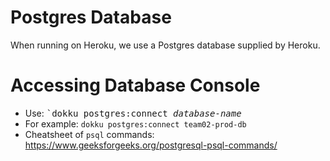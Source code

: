 # Postgres Database

When running on Heroku, we use a Postgres database supplied by Heroku.

# Accessing Database Console

* Use: <tt>`dokku postgres:connect <i>database-name</i></tt>
* For example: `dokku postgres:connect team02-prod-db`
* Cheatsheet of `psql` commands: <https://www.geeksforgeeks.org/postgresql-psql-commands/>
